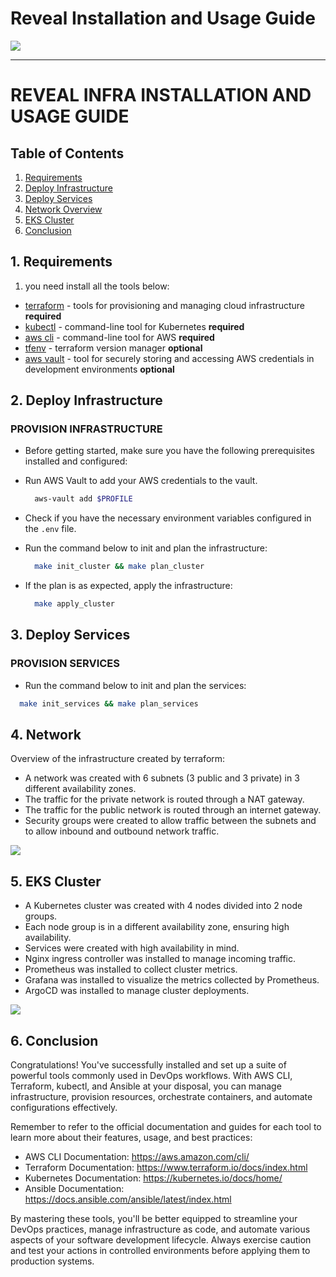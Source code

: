 # Reveal Installation and Usage Guide

![](https://github.com/AlphaEzops/reveal-eks/tree/main/docs/assets/macro-system.gif)

---

# REVEAL INFRA INSTALLATION AND USAGE GUIDE

## Table of Contents
1. [Requirements](#1-requirements)
2. [Deploy Infrastructure](#2-deploy-infrastructure)
3. [Deploy Services](#3-deploy-services)
4. [Network Overview](#4-network)
5. [EKS Cluster](#5-eks-cluster)
6. [Conclusion](#6-conclusion)

## 1. Requirements
1. you need install all the tools below:
- [terraform](./docs/terraform.md) - tools for provisioning and managing cloud infrastructure **required**
- [kubectl](./docs/kubectl.md) - command-line tool for Kubernetes **required**
- [aws cli](./docs/aws-cli.md) - command-line tool for AWS **required**
- [tfenv](./docs/tfenv.md) - terraform version manager **optional**
- [aws vault](./docs/aws-vault.md) - tool for securely storing and accessing AWS credentials in development environments **optional**


## 2. Deploy Infrastructure

### PROVISION INFRASTRUCTURE 

- Before getting started, make sure you have the following prerequisites installed and configured:
- Run AWS Vault to add your AWS credentials to the vault.
  ```bash
    aws-vault add $PROFILE
  ```
- Check if you have the necessary environment variables configured in the `.env` file.

- Run the command below to init and plan the infrastructure:
  ```bash
    make init_cluster && make plan_cluster
  ```
- If the plan is as expected, apply the infrastructure:
  ```bash
    make apply_cluster
  ```

## 3. Deploy Services

### PROVISION SERVICES 
  - Run the command below to init and plan the services:
  ```bash
    make init_services && make plan_services
  ```

## 4. Network
Overview of the infrastructure created by terraform:

- A network was created with 6 subnets (3 public and 3 private) in 3 different availability zones.
- The traffic for the private network is routed through a NAT gateway.
- The traffic for the public network is routed through an internet gateway.
- Security groups were created to allow traffic between the subnets and to allow inbound and outbound network traffic.

![](https://github.com/AlphaEzops/reveal-eks/tree/main/docs/assets/network.gif)

## 5. EKS Cluster

- A Kubernetes cluster was created with 4 nodes divided into 2 node groups.
- Each node group is in a different availability zone, ensuring high availability.
- Services were created with high availability in mind.
- Nginx ingress controller was installed to manage incoming traffic.
- Prometheus was installed to collect cluster metrics.
- Grafana was installed to visualize the metrics collected by Prometheus.
- ArgoCD was installed to manage cluster deployments.


![](https://github.com/AlphaEzops/reveal-eks/tree/main/docs/assets/cluster.gif)


## 6. Conclusion

Congratulations! You've successfully installed and set up a suite of powerful tools commonly used in DevOps workflows. With AWS CLI, Terraform, kubectl, and Ansible at your disposal, you can manage infrastructure, provision resources, orchestrate containers, and automate configurations effectively.

Remember to refer to the official documentation and guides for each tool to learn more about their features, usage, and best practices:

- AWS CLI Documentation: https://aws.amazon.com/cli/
- Terraform Documentation: https://www.terraform.io/docs/index.html
- Kubernetes Documentation: https://kubernetes.io/docs/home/
- Ansible Documentation: https://docs.ansible.com/ansible/latest/index.html

By mastering these tools, you'll be better equipped to streamline your DevOps practices, manage infrastructure as code, and automate various aspects of your software development lifecycle. Always exercise caution and test your actions in controlled environments before applying them to production systems.



